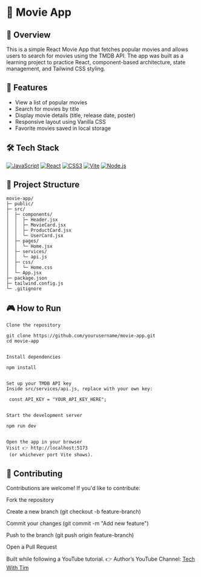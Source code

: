 # 📌 Movie App

## 📖 Overview

This is a simple React Movie App that fetches popular movies and allows users to search for movies using the TMDB API.
The app was built as a learning project to practice React, component-based architecture, state management, and Tailwind CSS styling.

## 🚀 Features

- View a list of popular movies
- Search for movies by title
- Display movie details (title, release date, poster)
- Responsive layout using Vanilla CSS
- Favorite movies saved in local storage

## 🛠️ Tech Stack

[![JavaScript](https://img.shields.io/badge/JavaScript-F7DF1E?style=for-the-badge&logo=javascript&logoColor=black)](https://www.javascript.com/)  [![React](https://img.shields.io/badge/React-61DAFB?style=for-the-badge&logo=react&logoColor=black)](https://reactjs.org/)  [![CSS3](https://img.shields.io/badge/CSS3-1572B6?style=for-the-badge&logo=css3&logoColor=white)](https://developer.mozilla.org/en-US/docs/Web/CSS)    [![Vite](https://img.shields.io/badge/Vite-646CFF?style=for-the-badge&logo=vite&logoColor=white)](https://vitejs.dev/)  [![Node.js](https://img.shields.io/badge/Node.js-339933?style=for-the-badge&logo=node.js&logoColor=white)](https://nodejs.org/)

## 📂 Project Structure

```plaintext
movie-app/
├─ public/                  
├─ src/
│  ├─ components/          
│  │  ├─ Header.jsx
│  │  ├─ MovieCard.jsx
│  │  ├─ ProductCard.jsx
│  │  └─ UserCard.jsx
│  ├─ pages/               
│  │  └─ Home.jsx
│  ├─ services/             
│  │  └─ api.js
│  ├─ css/                  
│  │  └─ Home.css
│  └─ App.jsx             
├─ package.json           
├─ tailwind.config.js       
└─ .gitignore

```

## 🎮 How to Run
```
Clone the repository

git clone https://github.com/yourusername/movie-app.git
cd movie-app


Install dependencies

npm install


Set up your TMDB API key
Inside src/services/api.js, replace with your own key:

 const API_KEY = "YOUR_API_KEY_HERE";


Start the development server

npm run dev


Open the app in your browser
Visit 👉 http://localhost:5173
 (or whichever port Vite shows).
```


## 🤝 Contributing

Contributions are welcome!
If you'd like to contribute:

Fork the repository

Create a new branch (git checkout -b feature-branch)

Commit your changes (git commit -m "Add new feature")

Push to the branch (git push origin feature-branch)

Open a Pull Request

Built while following a YouTube tutorial.
👉 Author’s YouTube Channel: [Tech With Tim](https://www.youtube.com/watch?v=G6D9cBaLViA)



